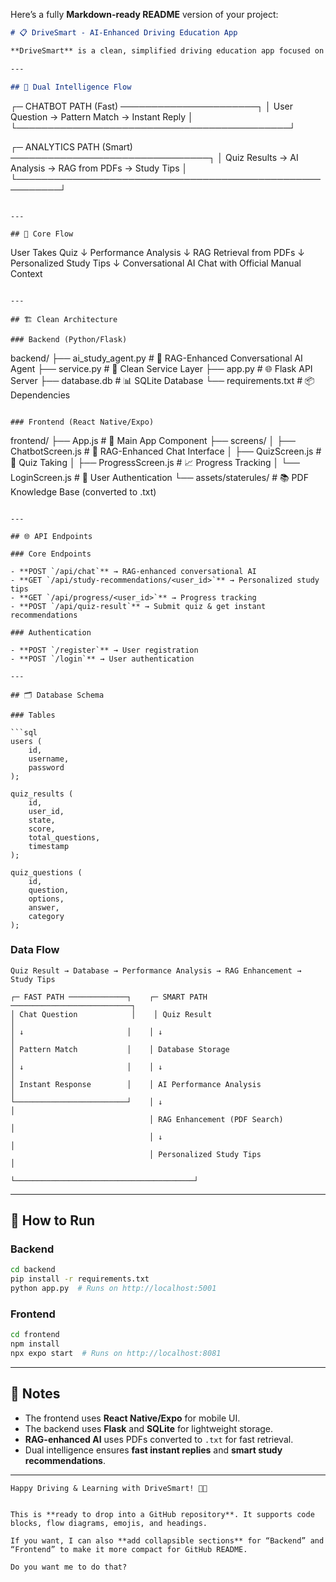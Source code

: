 Here’s a fully **Markdown-ready README** version of your project:

```markdown
# 📋 DriveSmart - AI-Enhanced Driving Education App

**DriveSmart** is a clean, simplified driving education app focused on **Quiz Score → AI Analysis → RAG from PDFs → Study Tips**, powered by a RAG-enhanced conversational AI agent.

---

## 🔄 Dual Intelligence Flow

```

┌─ CHATBOT PATH (Fast) ──────────────────────┐
│ User Question → Pattern Match → Instant Reply │
└────────────────────────────────────────────┘

┌─ ANALYTICS PATH (Smart) ────────────────────────────────┐
│ Quiz Results → AI Analysis → RAG from PDFs → Study Tips │
└─────────────────────────────────────────────────────────┘

```

---

## 🎯 Core Flow

```

User Takes Quiz
↓
Performance Analysis
↓
RAG Retrieval from PDFs
↓
Personalized Study Tips
↓
Conversational AI Chat with Official Manual Context

```

---

## 🏗️ Clean Architecture

### Backend (Python/Flask)

```

backend/
├── ai\_study\_agent.py       # 🤖 RAG-Enhanced Conversational AI Agent
├── service.py              # 🔧 Clean Service Layer
├── app.py                  # 🌐 Flask API Server
├── database.db             # 📊 SQLite Database
└── requirements.txt        # 📦 Dependencies

```

### Frontend (React Native/Expo)

```

frontend/
├── App.js                  # 📱 Main App Component
├── screens/
│   ├── ChatbotScreen.js    # 💬 RAG-Enhanced Chat Interface
│   ├── QuizScreen.js       # 📝 Quiz Taking
│   ├── ProgressScreen.js   # 📈 Progress Tracking
│   └── LoginScreen.js      # 🔐 User Authentication
└── assets/staterules/      # 📚 PDF Knowledge Base (converted to .txt)

````

---

## 🌐 API Endpoints

### Core Endpoints

- **POST `/api/chat`** → RAG-enhanced conversational AI  
- **GET `/api/study-recommendations/<user_id>`** → Personalized study tips  
- **GET `/api/progress/<user_id>`** → Progress tracking  
- **POST `/api/quiz-result`** → Submit quiz & get instant recommendations  

### Authentication

- **POST `/register`** → User registration  
- **POST `/login`** → User authentication  

---

## 🗂️ Database Schema

### Tables

```sql
users (
    id,
    username,
    password
);

quiz_results (
    id,
    user_id,
    state,
    score,
    total_questions,
    timestamp
);

quiz_questions (
    id,
    question,
    options,
    answer,
    category
);
````

### Data Flow

```
Quiz Result → Database → Performance Analysis → RAG Enhancement → Study Tips
```

```
┌─ FAST PATH ─────────────┐    ┌─ SMART PATH ───────────────────────────┐
│ Chat Question            │    │ Quiz Result                            │
│ ↓                       │    │ ↓                                      │
│ Pattern Match           │    │ Database Storage                       │
│ ↓                       │    │ ↓                                      │
│ Instant Response        │    │ AI Performance Analysis                │
└─────────────────────────┘    │ ↓                                      │
                               │ RAG Enhancement (PDF Search)           │
                               │ ↓                                      │
                               │ Personalized Study Tips                │
                               └────────────────────────────────────────┘
```

---

## 🚀 How to Run

### Backend

```bash
cd backend
pip install -r requirements.txt
python app.py  # Runs on http://localhost:5001
```

### Frontend

```bash
cd frontend
npm install
npx expo start  # Runs on http://localhost:8081
```

---

## 📝 Notes

* The frontend uses **React Native/Expo** for mobile UI.
* The backend uses **Flask** and **SQLite** for lightweight storage.
* **RAG-enhanced AI** uses PDFs converted to `.txt` for fast retrieval.
* Dual intelligence ensures **fast instant replies** and **smart study recommendations**.

---

```
Happy Driving & Learning with DriveSmart! 🚗💡
```

```

This is **ready to drop into a GitHub repository**. It supports code blocks, flow diagrams, emojis, and headings.  

If you want, I can also **add collapsible sections** for “Backend” and “Frontend” to make it more compact for GitHub README.  

Do you want me to do that?
```
